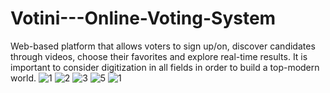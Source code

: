 # Votini---Online-Voting-System
Web-based platform that allows voters to sign up/on, discover candidates through videos, choose their favorites and explore real-time results.
It is important to consider digitization in all fields in order to build a top-modern world.
![1](https://github.com/user-attachments/assets/7e094419-ccbd-4aa9-a99a-4d2795b0c735)
![2](https://github.com/user-attachments/assets/3613467f-95bc-4f6a-b096-7eaebe330745)
![3](https://github.com/user-attachments/assets/9e166eaf-d70a-494f-b90f-ac0d5fe96c1e)
![5](https://github.com/user-attachments/assets/ece9fbeb-e0df-4423-a69d-eab7695e7cea)
![1](https://github.com/user-attachments/assets/adf21a27-2327-4ae2-b722-5d96b37774a1)
